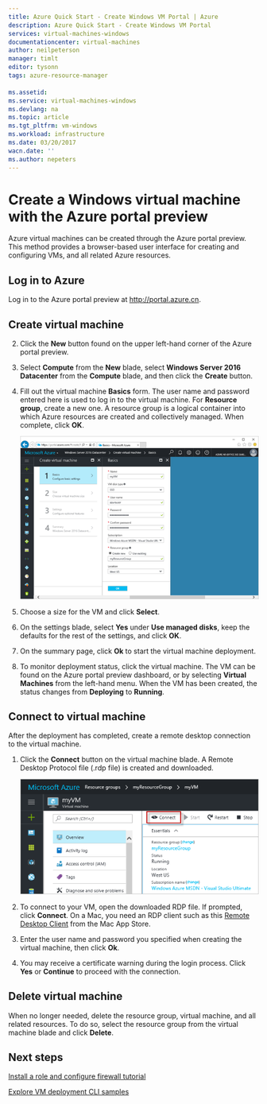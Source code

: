 ```yaml
---
title: Azure Quick Start - Create Windows VM Portal | Azure
description: Azure Quick Start - Create Windows VM Portal
services: virtual-machines-windows
documentationcenter: virtual-machines
author: neilpeterson
manager: timlt
editor: tysonn
tags: azure-resource-manager

ms.assetid: 
ms.service: virtual-machines-windows
ms.devlang: na
ms.topic: article
ms.tgt_pltfrm: vm-windows
ms.workload: infrastructure
ms.date: 03/20/2017
wacn.date: ''
ms.author: nepeters
---
```


# Create a Windows virtual machine with the Azure portal preview

Azure virtual machines can be created through the Azure portal preview. This method provides a browser-based user interface for creating and configuring VMs, and all related Azure resources.

## Log in to Azure 

Log in to the Azure portal preview at http://portal.azure.cn.

## Create virtual machine

2. Click the **New** button found on the upper left-hand corner of the Azure portal preview.

3. Select **Compute** from the **New** blade, select **Windows Server 2016 Datacenter** from the **Compute** blade, and then click the **Create** button.

4. Fill out the virtual machine **Basics** form. The user name and password entered here is used to log in to the virtual machine. For **Resource group**, create a new one. A resource group is a logical container into which Azure resources are created and collectively managed. When complete, click **OK**.

    ![Enter basic information about your VM in the portal blade](./media/virtual-machine-quick-start/create-windows-vm-portal-basic-blade.png)  

5. Choose a size for the VM and click **Select**. 

6. On the settings blade, select **Yes** under **Use managed disks**, keep the defaults for the rest of the settings, and click **OK**.

7. On the summary page, click **Ok** to start the virtual machine deployment.

8. To monitor deployment status, click the virtual machine. The VM can be found on the Azure portal preview dashboard, or by selecting **Virtual Machines** from the left-hand menu. When the VM has been created, the status changes from **Deploying** to **Running**.

## Connect to virtual machine

After the deployment has completed, create a remote desktop connection to the virtual machine.

1. Click the **Connect** button on the virtual machine blade. A Remote Desktop Protocol file (.rdp file) is created and downloaded.

    ![Portal 9](./media/virtual-machine-quick-start/portal-quick-start-9.png) 

2. To connect to your VM, open the downloaded RDP file. If prompted, click **Connect**. On a Mac, you need an RDP client such as this [Remote Desktop Client](https://itunes.apple.com/us/app/microsoft-remote-desktop/id715768417?mt=12) from the Mac App Store.

3. Enter the user name and password you specified when creating the virtual machine, then click **Ok**.

4. You may receive a certificate warning during the login process. Click **Yes** or **Continue** to proceed with the connection.

## Delete virtual machine

When no longer needed, delete the resource group, virtual machine, and all related resources. To do so, select the resource group from the virtual machine blade and click **Delete**.

## Next steps

[Install a role and configure firewall tutorial](./virtual-machines-windows-hero-role.md?toc=%2fazure%2fvirtual-machines%2fwindows%2ftoc.json)

[Explore VM deployment CLI samples](./virtual-machines-windows-cli-samples.md?toc=%2fazure%2fvirtual-machines%2fwindows%2ftoc.json)